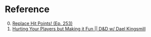 # Reference

0. [Replace Hit Points! (Ep. 253)](https://www.youtube.com/watch?v=MABlOHYommI)
0. [Hurting Your Players but Making it Fun || D&D w/ Dael Kingsmill](https://www.youtube.com/watch?v=thl54TR5Nb4)

